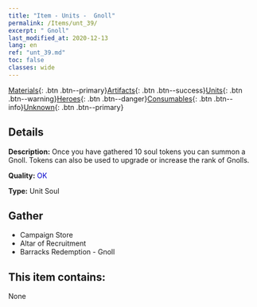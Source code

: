 ```yaml
---
title: "Item - Units -  Gnoll"
permalink: /Items/unt_39/
excerpt: " Gnoll"
last_modified_at: 2020-12-13
lang: en
ref: "unt_39.md"
toc: false
classes: wide
---
```

 [Materials](/Items/){: .btn .btn--primary}[Artifacts](/Items/Artifacts/){: .btn .btn--success}[Units](/Items/Units/){: .btn .btn--warning}[Heroes](/Items/Heroes/){: .btn .btn--danger}[Consumables](/Items/Consumables/){: .btn .btn--info}[Unknown](/Items/Unknown/){: .btn .btn--primary}

## Details
 **Description:** Once you have gathered 10 soul tokens you can summon a Gnoll. Tokens can also be used to upgrade or increase the rank of Gnolls.

 **Quality:** <span style="color: #0000CD">OK</span>

 **Type:** Unit Soul

## Gather

*    Campaign Store 
*    Altar of Recruitment 
*    Barracks Redemption - Gnoll 

## This item contains:

  None

